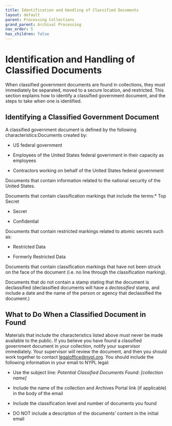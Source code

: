 ```yaml
---
title: Identification and Handling of Classified Documents
layout: default
parent: Processing Collections
grand_parent: Archival Processing
nav_order: 5
has_children: false
---
```

# **Identification and Handling of Classified Documents**

When classified government documents are found in collections, they must immediately be separated, moved to a secure location, and restricted. This section explains how to identify a classified government document, and the steps to take when one is identified. 

## **Identifying a Classified Government Document**

A classified government document is defined by the following characteristics:Documents created by:
* US federal government

* Employees of the United States federal government in their capacity as employees

* Contractors working on behalf of the United States federal government

Documents that contain information related to the national security of the United States.

Documents that contain classification markings that include the terms:* Top Secret

* Secret

* Confidential

Documents that contain restricted markings related to atomic secrets such as:

* Restricted Data

* Formerly Restricted Data

Documents that contain classification markings that have not been struck on the face of the document (i.e. no line through the classification marking).

Documents that do not contain a stamp stating that the document is declassified (declassified documents will have a _declassified_ stamp, and include a date and the name of the person or agency that declassified the document.)

## **What to Do When a Classified Document in Found**

Materials that include the characteristics listed above must never be made available to the public. If you believe you have found a classified government document in your collection, notify your supervisor immediately. Your supervisor will review the document, and then you should work together to contact <legaloffice@nypl.org>. You should include the following information in your email to NYPL legal:

* Use the subject line: _Potential Classified Documents Found: \[collection name]_

* Include the name of the collection and Archives Portal link (if applicable) in the body of the email

* Include the classification level and number of documents you found

* DO NOT include a description of the documents’ content in the initial email